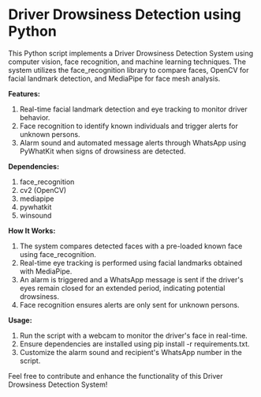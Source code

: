 # Driver Drowsiness Detection using Python
This Python script implements a Driver Drowsiness Detection System using computer vision, face recognition, and machine learning techniques. The system utilizes the face_recognition library to compare faces, OpenCV for facial landmark detection, and MediaPipe for face mesh analysis.

**Features:**
1. Real-time facial landmark detection and eye tracking to monitor driver behavior.
2. Face recognition to identify known individuals and trigger alerts for unknown persons.
3. Alarm sound and automated message alerts through WhatsApp using PyWhatKit when signs of drowsiness are detected. 

**Dependencies:**

1. face_recognition
2. cv2 (OpenCV)
3. mediapipe
4. pywhatkit
5. winsound
   
**How It Works:**

1. The system compares detected faces with a pre-loaded known face using face_recognition.
2. Real-time eye tracking is performed using facial landmarks obtained with MediaPipe.
3. An alarm is triggered and a WhatsApp message is sent if the driver's eyes remain closed for an extended period, indicating potential drowsiness.
4. Face recognition ensures alerts are only sent for unknown persons.
   
**Usage:**

1. Run the script with a webcam to monitor the driver's face in real-time.
2. Ensure dependencies are installed using pip install -r requirements.txt.
3. Customize the alarm sound and recipient's WhatsApp number in the script.
   
Feel free to contribute and enhance the functionality of this Driver Drowsiness Detection System!
